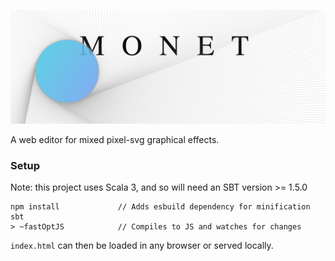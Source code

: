 ![Monet](./images/monet-overview.png)

A web editor for mixed pixel-svg graphical effects.

### Setup

Note: this project uses Scala 3, and so will need an SBT version >= 1.5.0

```
npm install             // Adds esbuild dependency for minification
sbt
> ~fastOptJS            // Compiles to JS and watches for changes
```

`index.html` can then be loaded in any browser or served locally.

<!-- Monet runs entirely on the front-end using [Scala JS](https://www.scala-js.org/). We use the [Mill](http://www.lihaoyi.com/mill/) build tool for Scala, which must be installed first. One ce this is done, we run:

```
npm install             // Adds esbuild dependency for minification
mill minifier --watch   // Compiles frontend using scala.js
```

DC: I would like to use Mill again eventually (easier to script against) but for now the project is small enough that it doesn't matter.
-->
